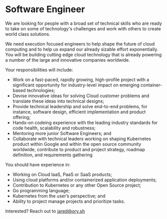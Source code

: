 # Software Engineer

We are looking for people with a broad set of technical skills who are ready to take on some of technology's challenges and work with others to create world class solutions.

We need execution focused engineers to help shape the future of cloud computing and to help us expand our already sizable effort exponentially. You will be building cutting edge cloud technology that is already powering a number of the large and innovative companies worldwide.

Your responsibilities will include:

* Work on a fast-paced, rapidly growing, high-profile project with a significant opportunity for industry-level impact on emerging container-based technologies;
* Devise innovative ideas for solving Cloud customer problems and translate these ideas into technical designs;
* Provide technical leadership and solve end-to-end problems, for instance, software design, efficient implementation and product offering;
* Hands-on codeing experience with the leading industry standards for code health, scalability and robustness; 
* Mentoring more junior Software Engineers; and
* Collaborate with technical leaders working on shaping Kubernetes product within Google and within the open source community worldwide, contribute to product and project strategy, roadmap definition, and requirements gathering

You should have experience in:

* Working on Cloud IaaS, PaaS or SaaS products;
* Using cloud platforms and/or containerized application deployments;
* Contribution to Kubernetes or any other Open Source project;
* Go programming language;
* Kubernetes from the user’s perspective; and
* Ability to project manage projects and prioritize tasks.

Interested? Reach out to jared@ory.sh
